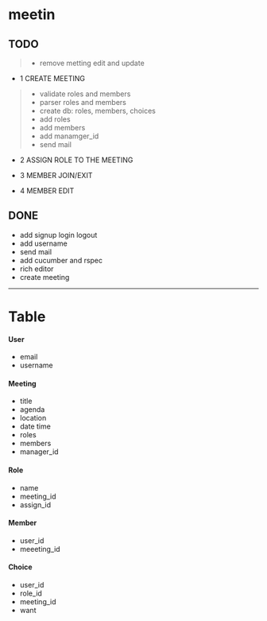 meetin
======

TODO
------
>- remove metting edit and update

* 1 CREATE MEETING
 
>- validate roles and members
>- parser roles and members
>- create db: roles, members, choices
>- add roles
>- add members
>- add manamger_id
>- send mail
 
* 2 ASSIGN ROLE TO THE MEETING

* 3 MEMBER JOIN/EXIT

* 4 MEMBER EDIT

DONE
------

- add signup login logout 
- add username
- send mail
- add cucumber and rspec
- rich editor
- create meeting

* * *
Table
======

#### User
- email
- username

#### Meeting
- title
- agenda
- location
- date time
- roles
- members
- manager_id


#### Role
- name
- meeting_id
- assign_id

#### Member
- user_id
- meeeting_id

#### Choice
- user_id
- role_id
- meeting_id
- want
